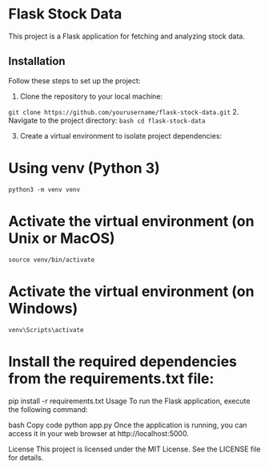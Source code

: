 # Flask Stock Data

This project is a Flask application for fetching and analyzing stock data.

## Installation

Follow these steps to set up the project:

1. Clone the repository to your local machine:


```git clone https://github.com/yourusername/flask-stock-data.git```
2. Navigate to the project directory:
```bash cd flask-stock-data```

3. Create a virtual environment to isolate project dependencies:
# Using venv (Python 3)
```python3 -m venv venv```

# Activate the virtual environment (on Unix or MacOS)
```source venv/bin/activate```

# Activate the virtual environment (on Windows)
```venv\Scripts\activate```

# Install the required dependencies from the requirements.txt file:
pip install -r requirements.txt
Usage
To run the Flask application, execute the following command:

bash
Copy code
python app.py
Once the application is running, you can access it in your web browser at http://localhost:5000.

License
This project is licensed under the MIT License. See the LICENSE file for details.
